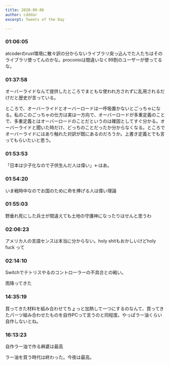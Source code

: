 ```yaml
---
title: 2020-09-06
author: cdddar
excerpt: Tweets of the Day

---
```


### 01:06:05

atcoderのrust環境に散々訳の分からないライブラリ突っ込んでた人たちはそのライブラリ使ってんのかな。proconioは間違いなく99割のユーザーが使ってるな。

### 01:37:58

オーバーライドなんて提供したところでまともな使われ方されずに乱用されるだけだと歴史が言っている。

ところで、オーバーライドとオーバーロードは一呼吸置かないとごっちゃになる。私のこのごっちゃの仕方は実は一方向で、オーバーロードが多重定義のことで、多重定義とはオーバーロードのことだというのは確固としてすぐ分かる。オーバーライドと聞いた時だけ、どっちのことだったか分からなくなる。ところでオーバーライドにはあり触れた対訳が既にあるのだろうか。上書き定義とでも言ってもらいたいと思う。

### 01:53:53

「日本は少子化なので子供生んだ人は偉い」←はあ。

### 01:54:20

いま戦時中なのでお国のために命を捧げる人は偉い理論

### 01:55:03

野垂れ死にした兵士が間違えても土地の守護神になったりはせんと思うわ

### 02:06:23

アメリカ人の言語センスは本当に分からない。holy shitもおかしいけどholy fuck って

### 02:14:10

Switchでテトリスやるのコントローラーの不具合との戦い。

雨降ってきた

### 14:35:19

買ってきた材料を組み合わせてちょっと加熱して一つにするのなんて、買ってきたパーツ組み合わせたものを自作PCって言うのと同程度。やっぱラー油くらい自作しないとね。

### 16:13:23

自作ラー油で作る麻婆は最高

<blockquote class="twitter-tweet"><p lang="ja" dir="ltr"></p><a href="https://twitter.com/cdddar/status/1302492961570078722?ref_src=twsrc%5Etfw"></a></blockquote><script async src="https://platform.twitter.com/widgets.js" charset="utf-8"></script>
<blockquote class="twitter-tweet"><p lang="ja" dir="ltr"></p><a href="https://twitter.com/cdddar/status/1302499062772457473?ref_src=twsrc%5Etfw"></a></blockquote><script async src="https://platform.twitter.com/widgets.js" charset="utf-8"></script>

ラー油を買う時代は終わった。今夜は最高。
